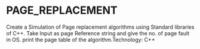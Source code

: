# PAGE_REPLACEMENT
 Create a Simulation of Page replacement algorithms using Standard libraries of C++.  Take Input as page Reference string and give the no. of page fault in OS. print the page table of the algorithm.Technology: C++
